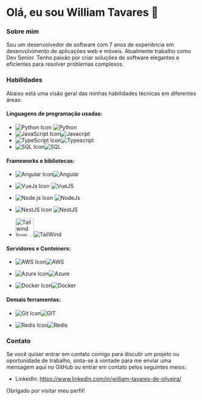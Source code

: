 # Olá, eu sou William Tavares 👋

### Sobre mim

Sou um desenvolvedor de software com 7 anos de experiência em desenvolvimento de aplicações web e móveis. Atualmente trabalho como Dev Senior. Tenho paixão por criar soluções de software elegantes e eficientes para resolver problemas complexos.

### Habilidades

Abaixo está uma visão geral das minhas habilidades técnicas em diferentes áreas:

#### Linguagens de programação usadas:

- ![Python Icon](https://img.icons8.com/color/48/000000/python.png) ![Python](https://img.shields.io/badge/Pyhon-90%25-green)
- ![JavaScript Icon](https://img.icons8.com/color/48/000000/javascript.png)![Javacript](https://img.shields.io/badge/JavaScript-100%25-yellow)
- ![TypeScript Icon](https://img.icons8.com/color/48/000000/typescript.png)![Typescript](https://img.shields.io/badge/TypeScript-100%25-blue)
- ![SQL Icon](https://img.icons8.com/ultraviolet/40/000000/sql.png)![SQL](https://img.shields.io/badge/SQL%20Language-75%25-blue)

#### Frameworks e bibliotecas:

- ![Angular Icon](https://img.icons8.com/color/48/000000/angularjs.png)![Angular](https://img.shields.io/badge/Angular-100%25-red)
- ![VueJs Icon](https://img.icons8.com/color/48/000000/vue-js.png)
![VueJS](https://img.shields.io/badge/VueJs-100%25-green)
- ![Node.js Icon](https://img.icons8.com/color/48/000000/nodejs.png)
![NodeJs](https://img.shields.io/badge/NodeJs-80%25-green)
- ![NestJS Icon](https://img.icons8.com/color/48/000000/nestjs.png)
![NestJS](https://img.shields.io/badge/NestJs-90%25-red)

- <img src="https://cdn.jsdelivr.net/gh/devicons/devicon/icons/tailwindcss/tailwindcss-plain.svg" alt="Tailwind Icon" width="48" height="48"/>![TailWind](https://img.shields.io/badge/TailWind-90%25-green)



#### Servidores e Conteiners:

- ![AWS Icon](https://img.icons8.com/color/48/000000/amazon-web-services.png)![AWS](https://img.shields.io/badge/AWS-90%25-red)

- ![Azure Icon](https://img.icons8.com/color/48/000000/azure-1.png)![Azure](https://img.shields.io/badge/Azure-90%25-red)

- ![Docker Icon](https://img.icons8.com/color/48/000000/docker.png)![Docker](https://img.shields.io/badge/Docker-90%25-red)


#### Demais ferramentas:

- ![Git Icon](https://img.icons8.com/color/48/000000/git.png)![GIT](https://img.shields.io/badge/GIT-90%25-red)

- ![Redis Icon](https://img.icons8.com/color/48/000000/redis.png)![Redis](https://img.shields.io/badge/Redis-70%25-red)







### Contato

Se você quiser entrar em contato comigo para discutir um projeto ou oportunidade de trabalho, sinta-se à vontade para me enviar uma mensagem aqui no GitHub ou entrar em contato pelos seguintes meios:

- LinkedIn: https://www.linkedin.com/in/william-tavares-de-oliveira/

Obrigado por visitar meu perfil!



